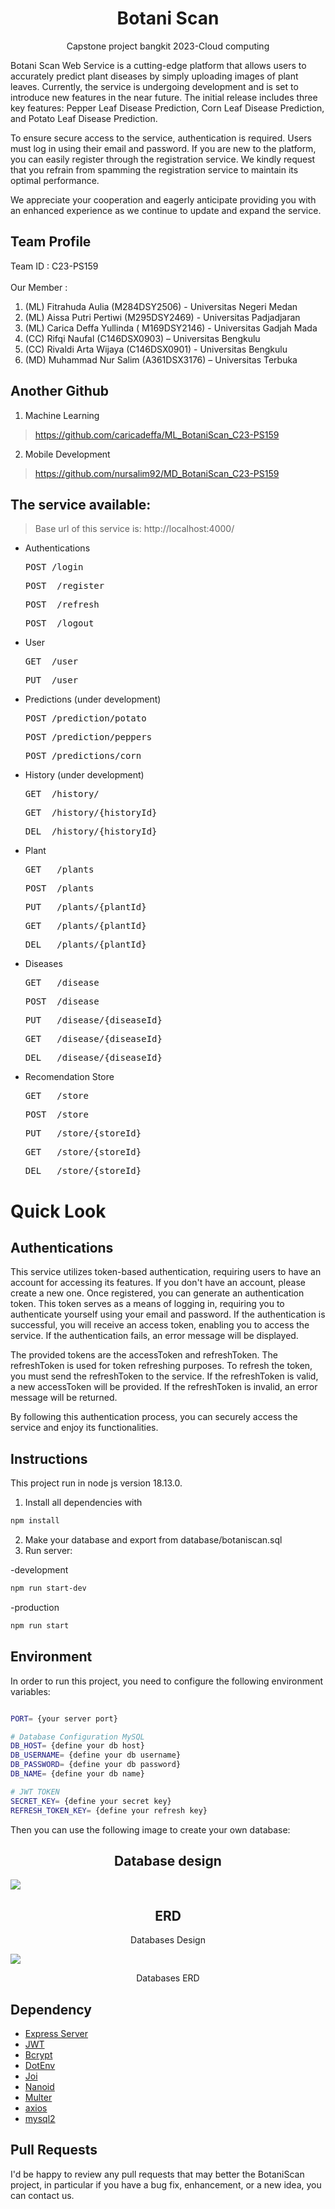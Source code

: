 <h1 align="center">Botani Scan</h1>
<p align="center">Capstone project bangkit 2023-Cloud computing</p>

Botani Scan Web Service is a cutting-edge platform that allows users to accurately predict plant diseases by simply uploading images of plant leaves. Currently, the service is undergoing development and is set to introduce new features in the near future. The initial release includes three key features: Pepper Leaf Disease Prediction, Corn Leaf Disease Prediction, and Potato Leaf Disease Prediction.

To ensure secure access to the service, authentication is required. Users must log in using their email and password. If you are new to the platform, you can easily register through the registration service. We kindly request that you refrain from spamming the registration service to maintain its optimal performance.

We appreciate your cooperation and eagerly anticipate providing you with an enhanced experience as we continue to update and expand the service.

## Team Profile
Team ID : C23-PS159 \
\
Our Member : 
1. (ML) Fitrahuda Aulia (M284DSY2506) - Universitas Negeri Medan
2. (ML) Aissa Putri Pertiwi (M295DSY2469) - Universitas Padjadjaran
3. (ML) Carica Deffa Yullinda ( M169DSY2146) - Universitas Gadjah Mada
4. (CC) Rifqi Naufal (C146DSX0903) – Universitas Bengkulu
5. (CC) Rivaldi Arta Wijaya (C146DSX0901) - Universitas Bengkulu
6. (MD) Muhammad Nur Salim (A361DSX3176) – Universitas Terbuka

## Another Github
1. Machine Learning
> https://github.com/caricadeffa/ML_BotaniScan_C23-PS159
2. Mobile Development
> https://github.com/nursalim92/MD_BotaniScan_C23-PS159

## The service available:
> Base url of this service is: http://localhost:4000/
- Authentications
  <pre>POST /login</pre>
  <pre>POST  /register</pre>
  <pre>POST  /refresh</pre>
  <pre>POST  /logout</pre>

- User
  <pre>GET  /user</pre>
  <pre>PUT  /user</pre>

- Predictions (under development)
  <pre>POST /prediction/potato</pre>
  <pre>POST /prediction/peppers</pre>
  <pre>POST /predictions/corn</pre>

- History (under development)
  <pre>GET  /history/</pre>
  <pre>GET  /history/{historyId}</pre>
  <pre>DEL  /history/{historyId}</pre>

- Plant
  <pre>GET   /plants</pre>
  <pre>POST  /plants</pre>
  <pre>PUT   /plants/{plantId}</pre>
  <pre>GET   /plants/{plantId}</pre>
  <pre>DEL   /plants/{plantId}</pre> 

- Diseases
  <pre>GET   /disease</pre>
  <pre>POST  /disease</pre>
  <pre>PUT   /disease/{diseaseId}</pre>
  <pre>GET   /disease/{diseaseId}</pre>
  <pre>DEL   /disease/{diseaseId}</pre>

- Recomendation Store
  <pre>GET   /store</pre>
  <pre>POST  /store</pre>
  <pre>PUT   /store/{storeId}</pre>
  <pre>GET   /store/{storeId}</pre>
  <pre>DEL   /store/{storeId}</pre>

# Quick Look

## Authentications

This service utilizes token-based authentication, requiring users to have an account for accessing its features. If you don't have an account, please create a new one. Once registered, you can generate an authentication token. This token serves as a means of logging in, requiring you to authenticate yourself using your email and password. If the authentication is successful, you will receive an access token, enabling you to access the service. If the authentication fails, an error message will be displayed.

The provided tokens are the accessToken and refreshToken. The refreshToken is used for token refreshing purposes. To refresh the token, you must send the refreshToken to the service. If the refreshToken is valid, a new accessToken will be provided. If the refreshToken is invalid, an error message will be returned.

By following this authentication process, you can securely access the service and enjoy its functionalities.

## Instructions
This project run in node js version 18.13.0. 
1. Install all dependencies with
```bash
npm install
```
2. Make your database and export from database/botaniscan.sql
3. Run server:
<P>-development<p>

```bash
npm run start-dev
```
<p>-production<p>

```bash 
npm run start  
```

## Environment

In order to run this project, you need to configure the following environment variables:

```bash

PORT= {your server port}

# Database Configuration MySQL
DB_HOST= {define your db host}
DB_USERNAME= {define your db username}
DB_PASSWORD= {define your db password}
DB_NAME= {define your db name}

# JWT TOKEN
SECRET_KEY= {define your secret key}
REFRESH_TOKEN_KEY= {define your refresh key}

```

Then you can use the following image to create your own database:
<h2 align="center">Database design</h2>
<a href="">
  <img src="images/Bangkit%20Capstone%20Botaniscan.png" />
</a>
<h2 align="center">ERD</h2>
<p align="center">Databases Design</p>
<a href="">
  <img src="images/ERD%20Bangkit.png" />
</a>
<p align="center">Databases ERD</p>

## Dependency

* [Express Server](https://www.npmjs.com/package/express)
* [JWT](https://www.npmjs.com/package/jsonwebtoken)
* [Bcrypt](https://www.npmjs.com/package/bcrypt)
* [DotEnv](https://www.npmjs.com/package/dotenv)
* [Joi](https://www.npmjs.com/package/joi)
* [Nanoid](https://www.npmjs.com/package/nanoid)
* [Multer](https://www.npmjs.com/package/multer)
* [axios](https://www.npmjs.com/package/axios)
* [mysql2](https://www.npmjs.com/package/mysql2)

## Pull Requests

I'd be happy to review any pull requests that may better the BotaniScan project, in particular if you have a bug fix, enhancement, or a new idea, you can contact us.
